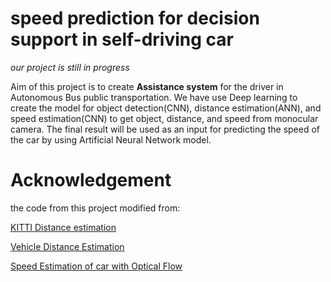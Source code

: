 # speed prediction for decision support in self-driving car
*our project is still in progress*

Aim of this project is to create **Assistance system** for the driver in Autonomous Bus public transportation. We have use Deep learning to create the model for object detection(CNN), distance estimation(ANN), and speed estimation(CNN) to get object, distance, and speed from monocular camera. The final result will be used as an input for predicting the speed of the car by using Artificial Neural Network model.


# Acknowledgement
the code from this project modified from:

[KITTI Distance estimation](https://github.com/harshilpatel312/KITTI-distance-estimation)

[Vehicle Distance Estimation](https://github.com/RmdanJr/vehicle-distance-estimation)

[Speed Estimation of car with Optical Flow](https://github.com/laavanyebahl/speed-estimation-of-car-with-optical-flow)
